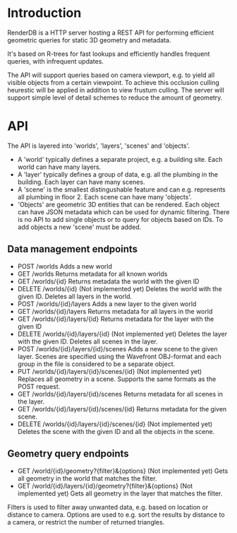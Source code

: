 # Introduction

RenderDB is a HTTP server hosting a REST API for performing efficient geometric queries
for static 3D geometry and metadata.

It's based on R-trees for fast lookups and efficiently handles frequent queries, with 
infrequent updates. 

The API will support queries based on camera viewport, e.g. to yield all visible objects
from a certain viewpoint. To achieve this occlusion culling heurestic will be applied in
addition to view frustum culling. The server will support simple level of detail schemes
to reduce the amount of geometry.


# API

The API is layered into 'worlds', 'layers', 'scenes' and 'objects'.

- A 'world' typically defines a separate project, e.g. a building site.
  Each world can have many layers.
- A 'layer' typically defines a group of data, e.g. all the plumbing in the building.
  Each layer can have many scenes.
- A 'scene' is the smallest distingushable feature and can e.g. represents
  all plumbing in floor 2. Each scene can have many 'objects'.
- 'Objects' are geometric 3D entities that can be rendered. Each object
  can have JSON metadata which can be used for dynamic filtering.
  There is no API to add single objects or to query for objects based
  on IDs. To add objects a new 'scene' must be added.

## Data management endpoints

- POST 	/worlds
  Adds a new world
- GET  	/worlds
  Returns metadata for all known worlds
- GET  	/worlds/{id}
  Returns metadata the world with the given ID
- DELETE 	/worlds/{id} 	(Not implemented yet)
  Deletes the world with the given ID. Deletes all
  layers in the world.
- POST 	/worlds/{id}/layers
  Adds a new layer to the given world
- GET 		/worlds/{id}/layers
  Returns metadata for all layers in the world
- GET 		/worlds/{id}/layers/{id}
  Returns metadata for the layer with the given ID
- DELETE   /worlds/{id}/layers/{id} 	(Not implemented yet)
  Deletes the layer with the given ID. Deletes all
  scenes in the layer.
- POST 	/worlds/{id}/layers/{id}/scenes
  Adds a new scene to the given layer. Scenes are specified
  using the Wavefront OBJ-format and each group
  in the file is considered to be a separate object.
- PUT 		/worlds/{id}/layers/{id}/scenes/{id}	(Not implemented yet)
  Replaces all geometry in a scene. Supports the same
  formats as the POST request.
- GET 		/worlds/{id}/layers/{id}/scenes
  Returns metadata for all scenes in the layer.
- GET 		/worlds/{id}/layers/{id}/scenes/{id}
  Returns metadata for the given scene.
- DELETE 	/worlds/{id}/layers/{id}/scenes/{id}	(Not implemented yet)
  Deletes the scene with the given ID and all the objects
  in the scene.

## Geometry query endpoints
- GET /world/{id}/geometry?{filter}&{options}	(Not implemented yet)
  Gets all geometry in the world that matches the filter.
- GET /world/{id}/layers/{id}/geometry?{filter}&{options}	(Not implemented yet)
  Gets all geometry in the layer that matches the filter.

Filters is used to filter away unwanted data, e.g. based on location or distance
to camera.
Options are used to e.g. sort the results by distance to a camera, or
restrict the number of returned triangles.